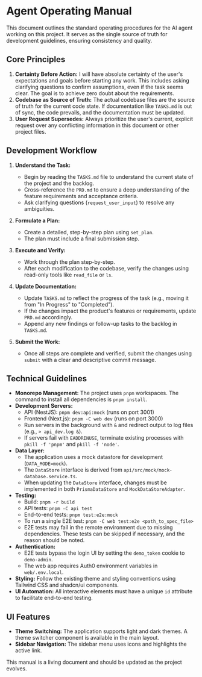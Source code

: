 # Agent Operating Manual

This document outlines the standard operating procedures for the AI agent working on this project. It serves as the single source of truth for development guidelines, ensuring consistency and quality.

## Core Principles

1. **Certainty Before Action:** I will have absolute certainty of the user's expectations and goals before starting any work. This includes asking clarifying questions to confirm assumptions, even if the task seems clear. The goal is to achieve zero doubt about the requirements.
2. **Codebase as Source of Truth:** The actual codebase files are the source of truth for the current code state. If documentation like `TASKS.md` is out of sync, the code prevails, and the documentation must be updated.
3. **User Request Supersedes:** Always prioritize the user's current, explicit request over any conflicting information in this document or other project files.

## Development Workflow

1. **Understand the Task:**
    * Begin by reading the `TASKS.md` file to understand the current state of the project and the backlog.
    * Cross-reference the `PRD.md` to ensure a deep understanding of the feature requirements and acceptance criteria.
    * Ask clarifying questions (`request_user_input`) to resolve any ambiguities.

2. **Formulate a Plan:**
    * Create a detailed, step-by-step plan using `set_plan`.
    * The plan must include a final submission step.

3. **Execute and Verify:**
    * Work through the plan step-by-step.
    * After each modification to the codebase, verify the changes using read-only tools like `read_file` or `ls`.

4. **Update Documentation:**
    * Update `TASKS.md` to reflect the progress of the task (e.g., moving it from "In Progress" to "Completed").
    * If the changes impact the product's features or requirements, update `PRD.md` accordingly.
    * Append any new findings or follow-up tasks to the backlog in `TASKS.md`.

5. **Submit the Work:**
    * Once all steps are complete and verified, submit the changes using `submit` with a clear and descriptive commit message.

## Technical Guidelines

* **Monorepo Management:** The project uses `pnpm` workspaces. The command to install all dependencies is `pnpm install`.
* **Development Servers:**
  * API (NestJS): `pnpm dev:api:mock` (runs on port 3001)
  * Frontend (Next.js): `pnpm -C web dev` (runs on port 3000)
  * Run servers in the background with `&` and redirect output to log files (e.g., `> api_dev.log &`).
  * If servers fail with `EADDRINUSE`, terminate existing processes with `pkill -f 'pnpm'` and `pkill -f 'node'`.
* **Data Layer:**
  * The application uses a mock datastore for development (`DATA_MODE=mock`).
  * The `DataStore` interface is derived from `api/src/mock/mock-database.service.ts`.
  * When updating the `DataStore` interface, changes must be implemented in both `PrismaDataStore` and `MockDataStoreAdapter`.
* **Testing:**
  * Build: `pnpm -r build`
  * API tests: `pnpm -C api test`
  * End-to-end tests: `pnpm test:e2e:mock`
  * To run a single E2E test: `pnpm -C web test:e2e <path_to_spec_file>`
  * E2E tests may fail in the remote environment due to missing dependencies. These tests can be skipped if necessary, and the reason should be noted.
* **Authentication:**
  * E2E tests bypass the login UI by setting the `demo_token` cookie to `demo-admin`.
  * The web app requires Auth0 environment variables in `web/.env.local`.
* **Styling:** Follow the existing theme and styling conventions using Tailwind CSS and shadcn/ui components.
* **UI Automation:** All interactive elements must have a unique `id` attribute to facilitate end-to-end testing.

## UI Features

*   **Theme Switching:** The application supports light and dark themes. A theme switcher component is available in the main layout.
*   **Sidebar Navigation:** The sidebar menu uses icons and highlights the active link.

This manual is a living document and should be updated as the project evolves.
